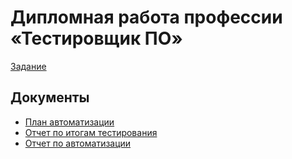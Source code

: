 # Дипломная работа профессии «Тестировщик ПО»
[Задание](https://github.com/netology-code/qa-diploma)
## Документы
* [План автоматизации](https://github.com/AleksandrEvseevKrd/DiplomaProjectTester/blob/main/documents/Plan.md)
* [Отчет по итогам тестирования](https://github.com/AleksandrEvseevKrd/DiplomaProjectTester/blob/main/documents/Report.md)
* [Отчет по автоматизации](https://github.com/AleksandrEvseevKrd/DiplomaProjectTester/blob/main/documents/Summary.md)
